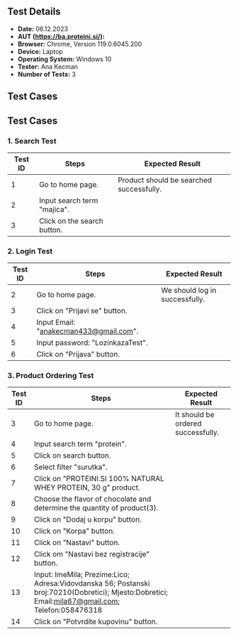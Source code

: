 

## Test Details

- **Date:** 06.12.2023
- **AUT (https://ba.proteini.si/):**
- **Browser:** Chrome, Version 119.0.6045.200
- **Device:** Laptop
- **Operating System:** Windows 10
- **Tester:** Ana Kecman
- **Number of Tests:** 3

## Test Cases

## Test Cases

### 1. Search Test

| Test ID | Steps                         | Expected Result                      |
| ------- | ----------------------------- | ------------------------------------ |
| 1       | Go to home page.              | Product should be searched successfully. |
| 2       | Input search term "majica".  |                                      |
| 3       | Click on the search button.   |                                      |

### 2. Login Test

| Test ID | Steps                                | Expected Result                   |
| ------- | ------------------------------------ | ---------------------------------- |
| 2       | Go to home page.                     | We should log in successfully.    |
| 3       | Click on "Prijavi se" button.        |                                   |
| 4       | Input Email: "anakecman433@gmail.com". |                                 |
| 5       | Input password: "LozinkazaTest".     |                                   |
| 6       | Click on "Prijava" button.           |                                   |

### 3. Product Ordering Test

| Test ID | Steps                                     | Expected Result                 |
| ------- | ----------------------------------------- | ------------------------------- |
| 3       | Go to home page.                          | It should be ordered successfully. |
| 4       | Input search term "protein".              |                                 |
| 5       | Click on search button.                   |                                 |
| 6       | Select filter "surutka".                  |                                 |
| 7       | Click on "PROTEINI.SI 100% NATURAL WHEY PROTEIN, 30 g" product. |             |
| 8       | Choose the flavor of chocolate and determine the quantity of product(3). | |
| 9       | Click on "Dodaj u korpu" button.         |                                 |
| 10      | Click on "Korpa" button.                  |                                 |
| 11      | Click on "Nastavi" button.                |                                 |
| 12      | Click om "Nastavi bez registracije" button. |                              |
| 13      | Input: ImeMila; Prezime:Lico; Adresa:Vidovdanska 56; Postanski broj:70210(Dobretici); Mjesto:Dobretici; Email:mila67@gmail.com; Telefon:058476318 | |
| 14      | Click on "Potvrdite kupovinu" button.   |                                 |


